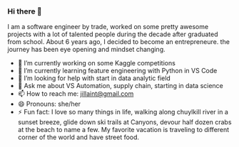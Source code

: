 ### Hi there 👋

I am a software engineer by trade, worked on some pretty awesome projects with a lot of talented people during the decade after graduated from school. About 6 years ago, I decided to become an entrepreneure. the journey has been eye opening and mindset changing.   


- 🔭 I’m currently working on some Kaggle competitions
- 🌱 I’m currently learning feature engineering with Python in VS Code
- 🤔 I’m looking for help with start in data analytic field
- 💬 Ask me about VS Automation, supply chain, starting in data science
- 📫 How to reach me: jillaint@gmail.com
- 😄 Pronouns: she/her
- ⚡ Fun fact: I love so many things in life, walking along chuylkill river in a sunset breeze, glide down ski trails at Canyons, devour half dozen crabs at the beach to name a few. My favorite vacation is traveling to different corner of the world and have street food. 

